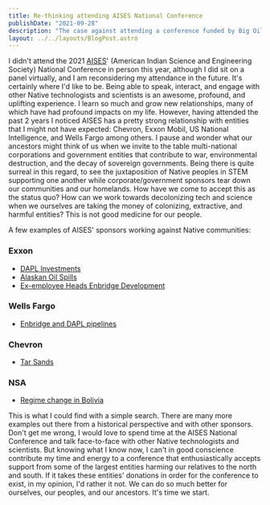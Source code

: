 ```yaml
---
title: Re-thinking attending AISES National Conference
publishDate: "2021-09-28"
description: "The case against attending a conference funded by Big Oil"
layout: ../../layouts/BlogPost.astro
---
```


I didn't attend the 2021 [AISES](https://www.aises.org/)' (American Indian Science and Engineering Society) National Conference in person this year, although I did sit on a panel virtually, and I am reconsidering my attendance in the future. It's certainly where I'd like to be. Being able to speak, interact, and engage with other Native technologists and scientists is an awesome, profound, and uplifting experience. I learn so much and grow new relationships, many of which have had profound impacts on my life. However, having attended the past 2 years I noticed AISES has a pretty strong relationship with entities that I might not have expected: Chevron, Exxon Mobil, US National Intelligence, and Wells Fargo among others. I pause and wonder what our ancestors might think of us when we invite to the table multi-national corporations and government entities that contribute to war, environmental destruction, and the decay of sovereign governments. Being there is quite surreal in this regard, to see the juxtaposition of Native peoples in STEM supporting one another while corporate/government sponsors tear down our communities and our homelands. How have we come to accept this as the status quo? How can we work towards decolonizing tech and science when we ourselves are taking the money of colonizing, extractive, and harmful entities? This is not good medicine for our people.

A few examples of AISES' sponsors working against Native communities:

### Exxon
  - [DAPL Investments](https://wallstreetwatchdogs.com/2021/04/05/exxon-sues-energy-transfer/)
  - [Alaskan Oil Spills](https://www.ran.org/the-understory/extreme_energy_injustice/)
  - [Ex-employee Heads Enbridge Development](https://gizmodo.com/amazons-former-security-chief-is-now-guarding-the-line-1847724615)
### Wells Fargo
  - [Enbridge and DAPL pipelines](https://www.sierraclub.org/compass/2017/12/wells-fargo-has-choice-make-keystone-xl-tar-sands-double-down-or-divest)
### Chevron
  - [Tar Sands](https://www.reuters.com/article/us-chevron-divestiture-canada-idUSKBN17F1S7)
### NSA
  - [Regime change in Bolivia](https://fpif.org/ending-regime-change-in-bolivia-and-the-world/)

This is what I could find with a simple search. There are many more examples out there from a historical perspective and with other sponsors. Don't get me wrong, I would love to spend time at the AISES National Conference and talk face-to-face with other Native technologists and scientists. But knowing what I know now, I can't in good conscience contribute my time and energy to a conference that enthusiastically accepts support from some of the largest entities harming our relatives to the north and south. If it takes these entities' donations in order for the conference to exist, in my opinion, I'd rather it not. We can do so much better for ourselves, our peoples, and our ancestors. It's time we start.




